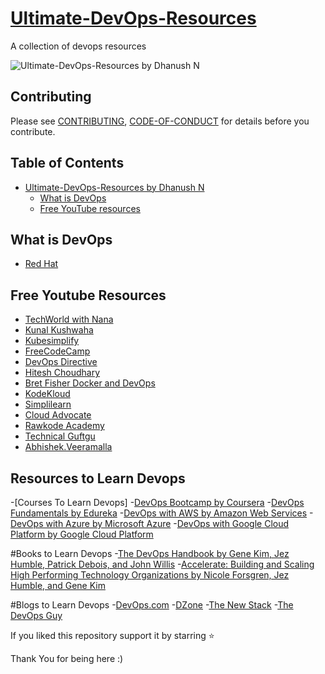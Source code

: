 # [Ultimate-DevOps-Resources](https://github.com/DhanushNehru/Ultimate-DevOps-Resources)

A collection of devops resources 

![Ultimate-DevOps-Resources by Dhanush N](https://github.com/DhanushNehru/Ultimate-DevOps-Resources/blob/main/cover.png)


## Contributing

Please see [CONTRIBUTING](https://github.com/DhanushNehru/Ultimate-DevOps-Resources/blob/main/CONTRIBUTING.md), [CODE-OF-CONDUCT](https://github.com/DhanushNehru/Ultimate-DevOps-Resources/blob/main/CODE-OF-CONDUCT.md) for details before you contribute.

## Table of Contents

- [Ultimate-DevOps-Resources by Dhanush N](https://github.com/DhanushNehru/Ultimate-DevOps-Resources)
  - [What is DevOps](#what-is-devops)
  - [Free YouTube resources](#free-youtube-resources)

## What is DevOps
 - [Red Hat](https://www.redhat.com/en/topics/devops)
 
## Free Youtube Resources
 - [TechWorld with Nana](https://www.youtube.com/@TechWorldwithNana)
 - [Kunal Kushwaha](https://www.youtube.com/@KunalKushwaha) 
 - [Kubesimplify](https://www.youtube.com/@kubesimplify)
 - [FreeCodeCamp](https://www.youtube.com/@freecodecamp)
 - [DevOps Directive](https://www.youtube.com/@DevOpsDirective)
 - [Hitesh Choudhary](https://www.youtube.com/@HiteshChoudharydotcom)
 - [Bret Fisher Docker and DevOps](https://www.youtube.com/@BretFisher)
 - [KodeKloud ](https://www.youtube.com/@KodeKloud)
 - [Simplilearn](https://www.youtube.com/@SimplilearnOfficial)
 - [Cloud Advocate](https://www.youtube.com/@CloudAdvocate)
 - [Rawkode Academy](https://www.youtube.com/@RawkodeAcademy)
 - [Technical Guftgu](https://www.youtube.com/@TechnicalGuftgu)
 - [Abhishek.Veeramalla](https://www.youtube.com/@AbhishekVeeramalla)

 
## Resources to Learn Devops
 -[Courses To Learn Devops]
  -[DevOps Bootcamp by Coursera](https://www.coursera.org/courses?query=devops)
 -[DevOps Fundamentals by Edureka](https://www.edureka.co/blog/devops-tutorial)
 -[DevOps with AWS by Amazon Web Services](https://www.coursera.org/specializations/aws-devops)
 -[DevOps with Azure by Microsoft Azure](https://azure.microsoft.com/en-in/products/devops)
 -[DevOps with Google Cloud Platform by Google Cloud Platform](https://cloud.google.com/devops)

 #Books to Learn Devops
 -[The DevOps Handbook by Gene Kim, Jez Humble, Patrick Debois, and John Willis](https://www.amazon.in/DevOPS-Handbook-World-Class-Reliability-Organizations/dp/1942788002)
 -[Accelerate: Building and Scaling High Performing Technology Organizations by Nicole Forsgren, Jez Humble, and Gene Kim](https://www.amazon.in/Accelerate-Building-Performing-Technology-Organizations/dp/B07BMCFBWY)
 

 #Blogs to Learn Devops
 -[DevOps.com](https://devops.com/)
 -[DZone](https://dzone.com/)
 -[The New Stack](https://thenewstack.io/)
 -[The DevOps Guy](https://www.youtube.com/@MarcelDempers)
 


If you liked this repository support it by starring ⭐

Thank You for being here :)
